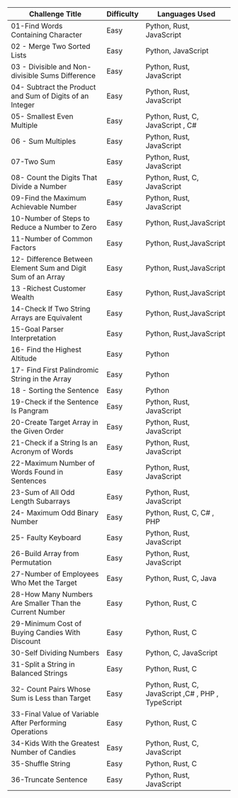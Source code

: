 | Challenge Title                                        | Difficulty | Languages Used                     |
|--------------------------------------------------------|------------|------------------------------------|
| 01-Find Words Containing Character                    | Easy       | Python, Rust, JavaScript       |
| 02 - Merge Two Sorted Lists                            | Easy       | Python, JavaScript       |
| 03 - Divisible and Non-divisible Sums Difference       | Easy       | Python, Rust, JavaScript       |
| 04- Subtract the Product and Sum of Digits of an Integer | Easy     | Python, Rust, JavaScript       |
| 05- Smallest Even Multiple                             | Easy       | Python, Rust, C, JavaScript , C#       |
| 06 - Sum Multiples                                     | Easy       | Python, Rust, JavaScript       |
| 07-Two Sum                                             | Easy       | Python, Rust, JavaScript       |
| 08- Count the Digits That Divide a Number              | Easy       | Python, Rust, C, JavaScript       |
| 09-Find the Maximum Achievable Number                  | Easy       | Python, Rust, JavaScript       |
| 10-Number of Steps to Reduce a Number to Zero          | Easy       | Python, Rust,JavaScript       |
| 11-Number of Common Factors                            | Easy       | Python, Rust,JavaScript       |
| 12- Difference Between Element Sum and Digit Sum of an Array | Easy | Python, Rust,JavaScript       |
| 13 -Richest Customer Wealth                            | Easy       | Python, Rust,JavaScript       |
| 14-Check If Two String Arrays are Equivalent           | Easy       | Python, Rust,JavaScript       |
| 15-Goal Parser Interpretation                          | Easy       | Python, Rust,JavaScript       |
| 16- Find the Highest Altitude                          | Easy       | Python        |
| 17-  Find First Palindromic String in the Array        | Easy       | Python     |
| 18 - Sorting the Sentence                              | Easy       | Python    |
| 19-Check if the Sentence Is Pangram                   | Easy       | Python, Rust, JavaScript       |
| 20-Create Target Array in the Given Order             | Easy       | Python, Rust, JavaScript       |
| 21-Check if a String Is an Acronym of Words           | Easy       | Python, Rust, JavaScript       |
| 22-Maximum Number of Words Found in Sentences         | Easy       | Python, Rust, JavaScript       |
| 23-Sum of All Odd Length Subarrays                     | Easy       | Python, Rust, JavaScript       |
| 24- Maximum Odd Binary Number                          | Easy       | Python, Rust, C, C# , PHP       |
| 25- Faulty Keyboard                                    | Easy       | Python, Rust, JavaScript       |
| 26-Build Array from Permutation                        | Easy       | Python, Rust, JavaScript       |
| 27-Number of Employees Who Met the Target              | Easy       | Python, Rust, C, Java       |
| 28-How Many Numbers Are Smaller Than the Current Number| Easy      | Python, Rust, C        |
| 29-Minimum Cost of Buying Candies With Discount        | Easy       | Python, Rust, C       |
| 30-Self Dividing Numbers                               | Easy       | Python, C, JavaScript       |
| 31-Split a String in Balanced Strings                  | Easy       | Python, Rust, C       |
| 32- Count Pairs Whose Sum is Less than Target          | Easy       | Python, Rust, C, JavaScript ,C# , PHP , TypeScript       |
| 33-Final Value of Variable After Performing Operations | Easy       | Python, Rust, C       |
| 34-Kids With the Greatest Number of Candies           | Easy       | Python, Rust, C, JavaScript       |
| 35-Shuffle String                                      | Easy       | Python, Rust, C       |
| 36-Truncate Sentence                                   | Easy       | Python, Rust, JavaScript       |

